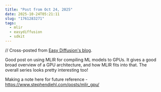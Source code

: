 ```yaml
---
title: "Post from Oct 24, 2025"
date: 2025-10-24T05:21:11
slug: "1761283271"
tags:
  - mlir
  - easydiffusion
  - sdkit
---
```


// Cross-posted from [Easy Diffusion's blog](https://easydiffusion.github.io/blog/1761283271).

Good post on using MLIR for compiling ML models to GPUs. It gives a good broad overview of a GPU architecture, and how MLIR fits into that. The overall series looks pretty interesting too!

Making a note here for future reference - https://www.stephendiehl.com/posts/mlir_gpu/